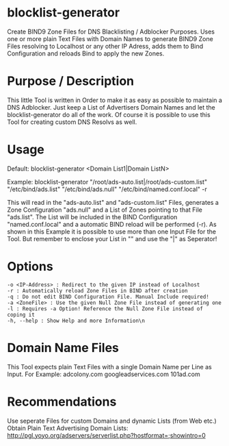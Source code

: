 # blocklist-generator
Create BIND9 Zone Files for DNS Blacklisting / Adblocker Purposes. 
Uses one or more plain Text Files with Domain Names to generate BIND9 Zone Files resolving to Localhost or any other IP Adress, 
adds them to Bind Configuration and reloads Bind to apply the new Zones.

# Purpose / Description
This little Tool is written in Order to make it as easy as possible to maintain a DNS Adblocker. Just keep a List of
Advertisers Domain Names and let the blocklist-generator do all of the work. Of course it is possible to use this Tool for
creating custom DNS Resolvs as well.

# Usage
Default:
blocklist-generator <Domain List1|Domain ListN> <ZoneListFile> <ZoneFile> <BindCfgFile> <Options>

Example:
blocklist-generator "/root/ads-auto.list|/root/ads-custom.list" "/etc/bind/ads.list" "/etc/bind/ads.null" "/etc/bind/named.conf.local" -r

This will read in the "ads-auto.list" and "ads-custom.list" Files, generates a Zone Configuration "ads.null" and a List of Zones pointing
to that File "ads.list". The List will be included in the BIND Configuration "named.conf.local" and a automatic BIND reload will be 
performed (-r). As shown in this Example it is possible to use more than one Input File for the Tool. But remember to enclose your List 
in "" and use the "|" as Seperator!

# Options
    -o <IP-Address> : Redirect to the given IP instead of Localhost
    -r : Automatically reload Zone Files in BIND after creation
    -q : Do not edit BIND Configuration File. Manual Include required!
    -a <ZoneFile> : Use the given Null Zone File instead of generating one
    -l : Requires -a Option! Reference the Null Zone File instead of coping it
    -h, --help : Show Help and more Information\n
    
# Domain Name Files
This Tool expects plain Text Files with a single Domain Name per Line as Input. For Example:
adcolony.com
googleadservices.com
101ad.com

# Recommendations
  Use seperate Files for custom Domains and dynamic Lists (from Web etc.)
  Obtain Plain Text Advertising Domain Lists: http://pgl.yoyo.org/adservers/serverlist.php?hostformat=;showintro=0
